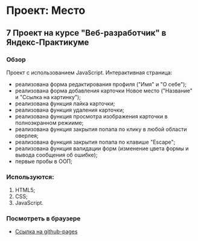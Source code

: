 # Проект: Место

## 7 Проект на курсе "Веб-разработчик" в Яндекс-Практикуме

### Обзор

Проект с использованием JavaScript.
Интерактивная страница:

- реализована форма редактирования профиля ("Имя" и "О себе");
- реализована форма добавления карточки Новое место ("Название" и "Ссылка на картинку");
- реализована функция лайка карточки;
- реализована функция удаления карточки;
- реализована функция просмотра изображения карточки в полноэкранном режииме;
- реализована функция закрытия попапа по клику в любой области оверлея;
- реализована функция закрытия попапа по клавише "Escape";
- реализована функция валидации форм (изменение цвета формы и вывода сообщения об ошибке);
- первые пробы в ООП;

### Используются:

1. HTML5;
2. CSS;
3. JavaScript.

### Посмотреть в браузере

- [Ссылка на github-pages](https://pavelsmcom.github.io/mesto/)
